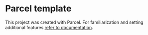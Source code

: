 # Parcel template

This project was created with Parcel. For familiarization and setting additional features [refer to documentation](https://parceljs.org/).

